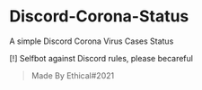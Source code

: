 # Discord-Corona-Status
A simple Discord Corona Virus Cases Status

[!] Selfbot against Discord rules, please becareful

> Made By Ethical#2021

